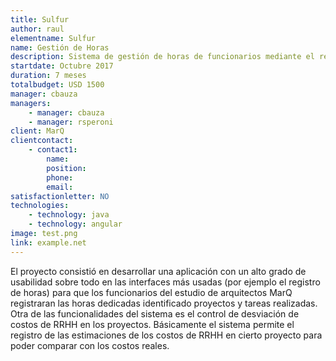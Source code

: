 ```yaml
---
title: Sulfur
author: raul
elementname: Sulfur
name: Gestión de Horas
description: Sistema de gestión de horas de funcionarios mediante el registro de las horas trabajadas.
startdate: Octubre 2017
duration: 7 meses
totalbudget: USD 1500
manager: cbauza
managers:
    - manager: cbauza
    - manager: rsperoni
client: MarQ
clientcontact:
    - contact1:
        name:
        position:
        phone:
        email:
satisfactionletter: NO
technologies:
    - technology: java
    - technology: angular
image: test.png
link: example.net
---
```

El proyecto consistió en desarrollar una aplicación con un alto grado de usabilidad sobre todo en las interfaces más 
usadas (por ejemplo el registro de horas) para que los funcionarios del estudio de arquitectos MarQ registraran las 
horas dedicadas identificado proyectos y tareas realizadas.
Otra de las funcionalidades del sistema es el control de desviación de costos de RRHH en los proyectos. 
Básicamente el sistema permite el registro de las estimaciones de los costos de RRHH en cierto proyecto para poder comparar con los costos reales.
